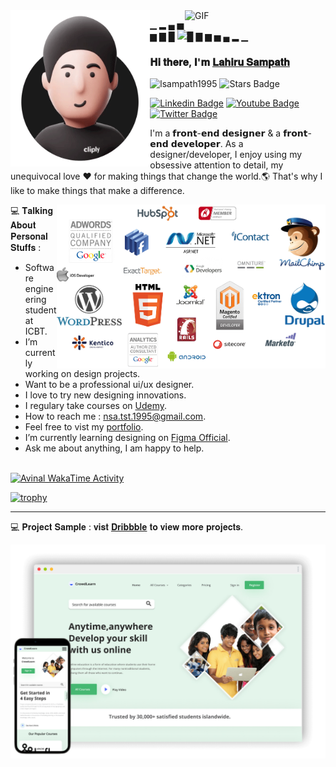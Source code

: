 
<img align="right" alt="GIF" src="http://odm.ergotron.com/Portals/0/images/products/OEM/bt861aa_ani.gif" width="225" height=""/>

<img align="left" alt="GIF" src="https://github.com/lsampath1995/lsampath1995/blob/7e39de7d4cd0e49fac33d6d87916e17159ced6a6/ezgif.com-gif-maker.gif" width="" height="250"/>

<p align="left">▁ ▂ ▄ ▅ ▆ ▇ █
  <img src="https://profile-counter.glitch.me/lsampath1995/count.svg" />█ ▇ ▆ ▅ ▄ ▂ ▁
</p>

### **𝐇𝐢 𝐭𝐡𝐞𝐫𝐞, 𝐈'𝐦** <a href="https://lsampath1.netlify.app" target="_blank">𝐋𝐚𝐡𝐢𝐫𝐮 𝐒𝐚𝐦𝐩𝐚𝐭𝐡</a>

[](https://visitor-badge.glitch.me/badge?page_id=lsampath1995.lsampath1995) <img src="https://komarev.com/ghpvc/?username=lsampath1995" alt="lsampath1995" /> 
<a href="https://github.com/lsampath1995/awesome-github-profile-readme/issues"></a> <img src="https://img.shields.io/github/stars/lsampath1995" alt="Stars Badge"/></a>

[![Linkedin Badge](https://img.shields.io/badge/-LinkedIn-0e76a8?style=flat&logo=Linkedin&logoColor=white)](https://www.linkedin.com/in/l%CE%B4hiru-s%CE%B4mp%CE%B4th-3a8169177/)
[![Youtube Badge](https://img.shields.io/badge/-YouTube-e4405f?style=flat&logo=Youtube&logoColor=white)](https://m.youtube.com/user/38919929045544/featured)
[![Twitter Badge](https://img.shields.io/badge/-Twitter-00acee?style=flat&logo=Twitter&logoColor=white)](https://twitter.com/lsampath1_)

I'm a 𝗳𝗿𝗼𝗻𝘁-𝗲𝗻𝗱 𝗱𝗲𝘀𝗶𝗴𝗻𝗲𝗿 & a 𝗳𝗿𝗼𝗻𝘁-𝗲𝗻𝗱 𝗱𝗲𝘃𝗲𝗹𝗼𝗽𝗲𝗿. As a designer/developer, I enjoy using my obsessive attention to detail, my unequivocal love ♥️ for making things that change the world.🌎 That's why I like to make things that make a difference.

<img align="right" alt="GIF" src="https://github.com/lsampath1995/lsampath1995/blob/af2c74af10722dee7c906b035585acba3c9605cd/PikPng.com_web-technology-png_5398786.png" width="430" height="" />
 
💻 𝐓𝐚𝐥𝐤𝐢𝐧𝐠 𝐀𝐛𝐨𝐮𝐭 𝐏𝐞𝐫𝐬𝐨𝐧𝐚𝐥 𝐒𝐭𝐮𝐟𝐟𝐬 :

- Software engineering student at ICBT.
- I’m currently working on design projects.
- Want to be a professional ui/ux designer.
- I love to try new designing innovations.
- I regulary take courses on [Udemy](https://www.udemy.com/).
- How to reach me : nsa.tst.1995@gmail.com.
- Feel free to vist my [portfolio](https://lsampath1.netlify.app).
- I’m currently learning designing on [Figma Official](https://figma.com/).
- Ask me about anything, I am happy to help.

<br>
<a href="https://github.com/avinal/Profile-Readme-WakaTime"><img src="https://github.com/avinal/avinal/blob/main/images/stat.svg" alt="Avinal WakaTime Activity" align=center/></a>

[![trophy](https://github-profile-trophy.vercel.app/?username=lsampath1995&theme=onelight&row=1&column=7)](https://github.com/ryo-ma/github-profile-trophy)

<hr>

💻 𝐏𝐫𝐨𝐣𝐞𝐜𝐭 𝐒𝐚𝐦𝐩𝐥𝐞 : 𝐯𝐢𝐬𝐭 [𝐃𝐫𝐢𝐛𝐛𝐛𝐥𝐞](https://dribbble.com/lsampath1) 𝐭𝐨 𝐯𝐢𝐞𝐰 𝐦𝐨𝐫𝐞 𝐩𝐫𝐨𝐣𝐞𝐜𝐭𝐬.

<img src="https://github.com/lsampath1995/lsampath1995/blob/55b2822cf2d2fb1cc94646826baa58892e443578/project%2001.png">
